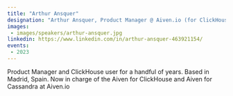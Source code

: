 ```yaml
---
title: "Arthur Ansquer"
designation: "Arthur Ansquer, Product Manager @ Aiven.io (for ClickHouse and Cassandra)"
images:
 - images/speakers/arthur-ansquer.jpg
linkedin: https://www.linkedin.com/in/arthur-ansquer-463921154/
events:
 - 2023
---
```


Product Manager and ClickHouse user for a handful of years. Based in Madrid, Spain. Now in charge of the Aiven for ClickHouse and Aiven for Cassandra at Aiven.io